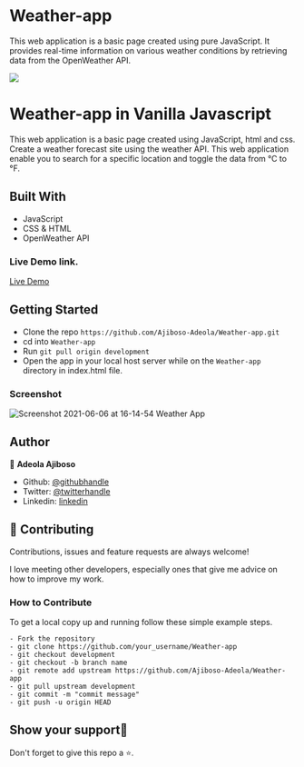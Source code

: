# Weather-app

This web application is a basic page created using pure JavaScript. It provides real-time information on various weather conditions by retrieving data from the OpenWeather API.

![](https://img.shields.io/badge/Microverse-blueviolet)

# Weather-app in Vanilla Javascript

This web application is a basic page created using JavaScript, html and css. Create a weather forecast site using the weather API. This web application enable you to search for a specific location and toggle the data from °C to °F.

## Built With

- JavaScript
- CSS & HTML
- OpenWeather API

### Live Demo link.

[Live Demo](https://sunny-zuccutto-797f3f.netlify.app/)

## Getting Started

- Clone the repo `https://github.com/Ajiboso-Adeola/Weather-app.git`
- cd into `Weather-app`
- Run `git pull origin development`
- Open the app in your local host server while on the `Weather-app` directory in index.html file.

<!-- ### Run Tests -->

### Screenshot

![Screenshot 2021-06-06 at 16-14-54 Weather App](https://user-images.githubusercontent.com/43843720/120925963-997e5000-c6e3-11eb-8bc7-545b90bab7a5.png)

## Author

👤 **Adeola Ajiboso**

- Github: [@githubhandle](https://github.com/Ajiboso-Adeola)
- Twitter: [@twitterhandle](https://twitter.com/dde_olla)
- Linkedin: [linkedin](https://www.linkedin.com/in/adeola-ajiboso/)

## 🤝 Contributing

Contributions, issues and feature requests are always welcome!

I love meeting other developers, especially ones that give me advice on how to improve my work.

### How to Contribute

To get a local copy up and running follow these simple example steps.

```
- Fork the repository
- git clone https://github.com/your_username/Weather-app
- git checkout development
- git checkout -b branch name
- git remote add upstream https://github.com/Ajiboso-Adeola/Weather-app
- git pull upstream development
- git commit -m "commit message"
- git push -u origin HEAD
```

## Show your support🙏

Don't forget to give this repo a ⭐️.
